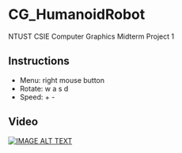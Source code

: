 # CG_HumanoidRobot
NTUST CSIE Computer Graphics Midterm Project 1

## Instructions
- Menu: right mouse button
- Rotate: w a s d
- Speed: + -

## Video

[![IMAGE ALT TEXT](https://img.youtube.com/vi/173EV0U4OtY/0.jpg)](https://www.youtube.com/watch?v=173EV0U4OtY)
